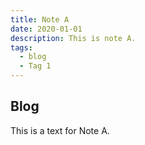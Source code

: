```yaml
---
title: Note A
date: 2020-01-01
description: This is note A.
tags:
  - blog
  - Tag 1
---
```


## Blog

This is a text for Note A.
